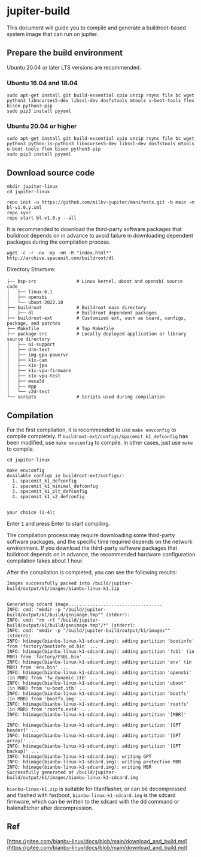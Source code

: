 # jupiter-build

This document will guide you to compile and generate a buildroot-based system image that can run on jupiter.

## Prepare the build environment

Ubuntu 20.04 or later LTS versions are recommended.

### Ubuntu 16.04 and 18.04

```
sudo apt-get install git build-essential cpio unzip rsync file bc wget python3 libncurses5-dev libssl-dev dosfstools mtools u-boot-tools flex bison python3-pip
sudo pip3 install pyyaml
```

### Ubuntu 20.04 or higher

```
sudo apt-get install git build-essential cpio unzip rsync file bc wget python3 python-is-python3 libncurses5-dev libssl-dev dosfstools mtools u-boot-tools flex bison python3-pip
sudo pip3 install pyyaml
```

## Download source code

```
mkdir jupiter-linux
cd jupiter-linux

repo init -u https://github.com/milkv-jupiter/manifests.git -b main -m bl-v1.0.y.xml
repo sync
repo start bl-v1.0.y --all
```

It is recommended to download the third-party software packages that buildroot depends on in advance to avoid failure in downloading dependent packages during the compilation process.

```
wget -c -r -nv -np -nH -R "index.html*" http://archive.spacemit.com/buildroot/dl
```

Directory Structure:
```
├── bsp-src               # Linux kernel，uboot and opensbi source code
│   ├── linux-6.1
│   ├── opensbi
│   └── uboot-2022.10
├── buildroot             # Buildroot main directory
│   ├── dl                # Buildroot dependent packages
├── buildroot-ext         # Customized ext, such as board, configs, package, and patches
├── Makefile              # Top Makefile
├── package-src           # Locally deployed application or library source directory
│   ├── ai-support
│   ├── drm-test
│   ├── img-gpu-powervr
│   ├── k1x-cam
│   ├── k1x-jpu
│   ├── k1x-vpu-firmware
│   ├── k1x-vpu-test
│   ├── mesa3d
│   ├── mpp
│   └── v2d-test
└── scripts               # Scripts used during compilation
```

## Compilation

For the first compilation, it is recommended to use `make envconfig` to compile completely. If `buildroot-ext/configs/spacemit_k1_defconfig` has been modified, use `make envconfig` to compile. In other cases, just use `make` to compile.

```
cd jupiter-linux

make envconfig
Available configs in buildroot-ext/configs/:
  1. spacemit_k1_defconfig
  2. spacemit_k1_minimal_defconfig
  3. spacemit_k1_plt_defconfig
  4. spacemit_k1_v2_defconfig


your choice (1-4):
```

Enter `1` and press Enter to start compiling.

The compilation process may require downloading some third-party software packages, and the specific time required depends on the network environment. If you download the third-party software packages that buildroot depends on in advance, the recommended hardware configuration compilation takes about 1 hour.

After the compilation is completed, you can see the following results:
```
Images successfully packed into /build/jupiter-build/output/k1/images/bianbu-linux-k1.zip


Generating sdcard image...................................
INFO: cmd: "mkdir -p "/build/jupiter-build/output/k1/build/genimage.tmp"" (stderr):
INFO: cmd: "rm -rf "/build/jupiter-build/output/k1/build/genimage.tmp"/*" (stderr):
INFO: cmd: "mkdir -p "/build/jupiter-build/output/k1/images"" (stderr):
INFO: hdimage(bianbu-linux-k1-sdcard.img): adding partition 'bootinfo' from 'factory/bootinfo_sd.bin' ...
INFO: hdimage(bianbu-linux-k1-sdcard.img): adding partition 'fsbl' (in MBR) from 'factory/FSBL.bin' ...
INFO: hdimage(bianbu-linux-k1-sdcard.img): adding partition 'env' (in MBR) from 'env.bin' ...
INFO: hdimage(bianbu-linux-k1-sdcard.img): adding partition 'opensbi' (in MBR) from 'fw_dynamic.itb' ...
INFO: hdimage(bianbu-linux-k1-sdcard.img): adding partition 'uboot' (in MBR) from 'u-boot.itb' ...
INFO: hdimage(bianbu-linux-k1-sdcard.img): adding partition 'bootfs' (in MBR) from 'bootfs.img' ...
INFO: hdimage(bianbu-linux-k1-sdcard.img): adding partition 'rootfs' (in MBR) from 'rootfs.ext4' ...
INFO: hdimage(bianbu-linux-k1-sdcard.img): adding partition '[MBR]' ...
INFO: hdimage(bianbu-linux-k1-sdcard.img): adding partition '[GPT header]' ...
INFO: hdimage(bianbu-linux-k1-sdcard.img): adding partition '[GPT array]' ...
INFO: hdimage(bianbu-linux-k1-sdcard.img): adding partition '[GPT backup]' ...
INFO: hdimage(bianbu-linux-k1-sdcard.img): writing GPT
INFO: hdimage(bianbu-linux-k1-sdcard.img): writing protective MBR
INFO: hdimage(bianbu-linux-k1-sdcard.img): writing MBR
Successfully generated at /build/jupiter-build/output/k1/images/bianbu-linux-k1-sdcard.img
```

`bianbu-linux-k1.zip` is suitable for titanflasher, or can be decompressed and flashed with fastboot, `bianbu-linux-k1-sdcard.img` is the sdcard firmware, which can be written to the sdcard with the dd command or balenaEtcher after decompression.

## Ref

[https://gitee.com/bianbu-linux/docs/blob/main/download_and_build.md](https://gitee.com/bianbu-linux/docs/blob/main/download_and_build.md)
